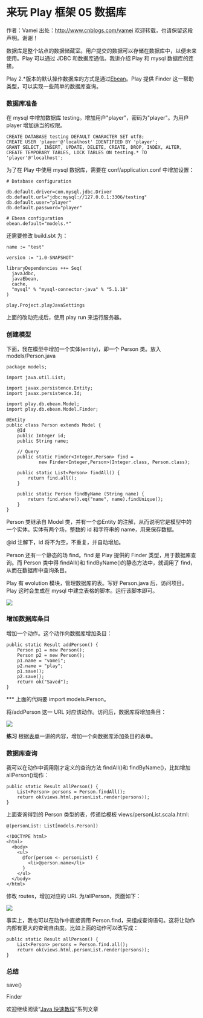 # 来玩 Play 框架 05 数据库

作者：Vamei 出处：http://www.cnblogs.com/vamei 欢迎转载，也请保留这段声明。谢谢！

数据库是整个站点的数据储藏室。用户提交的数据可以存储在数据库中，以便未来使用。Play 可以通过 JDBC 和数据库通信。我讲介绍 Play 和 mysql 数据库的连接。 

Play 2.*版本的默认操作数据库的方式是通过[Ebean](http://www.avaje.org/ebean/documentation.html)。Play 提供 Finder 这一帮助类型，可以实现一些简单的数据库查询。

### 数据库准备

在 mysql 中增加数据库 testing。增加用户"player"，密码为"player"。为用户 player 增加适当的权限。

```
CREATE DATABASE testing DEFAULT CHARACTER SET utf8;
CREATE USER 'player'@'localhost' IDENTIFIED BY 'player';
GRANT SELECT, INSERT, UPDATE, DELETE, CREATE, DROP, INDEX, ALTER, CREATE TEMPORARY TABLES, LOCK TABLES ON testing.* TO 'player'@'localhost';
```

为了在 Play 中使用 mysql 数据库，需要在 conf/application.conf 中增加设置：

```
# Database configuration

db.default.driver=com.mysql.jdbc.Driver
db.default.url="jdbc:mysql://127.0.0.1:3306/testing"
db.default.user="player"
db.default.password="player"

```

```
# Ebean configuration
ebean.default="models.*"
```

还需要修改 build.sbt 为：

```
name := "test"

version := "1.0-SNAPSHOT"

libraryDependencies ++= Seq(
  javaJdbc,
  javaEbean,
  cache,
  "mysql" % "mysql-connector-java" % "5.1.18"
)

play.Project.playJavaSettings
```

上面的改动完成后，使用 play run 来运行服务器。

### 创建模型

下面，我在模型中增加一个实体(entity)，即一个 Person 类。放入 models/Person.java

```
package models;

import java.util.List;

import javax.persistence.Entity;
import javax.persistence.Id;

import play.db.ebean.Model;
import play.db.ebean.Model.Finder;

@Entity
public class Person extends Model {
    @Id
    public Integer id;
    public String name;

    // Query
    public static Finder<Integer,Person> find = 
            new Finder<Integer,Person>(Integer.class, Person.class);

    public static List<Person> findAll() {
        return find.all();
    }

    public static Person findByName (String name) {
        return find.where().eq("name", name).findUnique();
    }
}
```

Person 类继承自 Model 类，并有一个@Entity 的注解，从而说明它是模型中的一个实体。实体有两个场，整数的 id 和字符串的 name，用来保存数据。

@id 注解下，id 将不为空，不重复，并自动增加。

Person 还有一个静态的场 find。find 是 Play 提供的 Finder 类型，用于数据库查询。而 Person 类中得 findAll()和 findByName()的静态方法中，就调用了 find，从而在数据库中查询条目。

Play 有 evolution 模块，管理数据库的表。写好 Person.java 后，访问项目。Play 这时会生成在 mysql 中建立表格的脚本。运行该脚本即可。

![](img/4e8ffb15313a7647805c523aaa3396c2.jpg)

### 增加数据库条目

增加一个动作。这个动作向数据库增加条目：

```
public static Result addPerson() {
    Person p1 = new Person();
    Person p2 = new Person();
    p1.name = "vamei";
    p2.name = "play";
    p1.save();
    p2.save();
    return ok("Saved");
}
```

*** 上面的代码要 import models.Person。

将/addPerson 这一 URL 对应该动作。访问后，数据库将增加条目：

![](img/9bdad84ca9b2c3818afcc1ea34e71e36.jpg)

**练习** 根据[表单](http://www.cnblogs.com/vamei/p/3708612.html)一讲的内容，增加一个向数据库添加条目的表单。

### 数据库查询

我可以在动作中调用刚才定义的查询方法 findAll()和 findByName()，比如增加 allPerson()动作：

```
public static Result allPerson() {
    List<Person> persons = Person.findAll();
    return ok(views.html.personList.render(persons));
}
```

上面查询得到的 Person 类型的表，传递给模板 views/personList.scala.html:

```
@(personList: List[models.Person])

<!DOCTYPE html>
<html>
  <body>
    <ul>
      @for(person <- personList) {
        <li>@person.name</li>
      }
    </ul>
  </body>
</html>
```

修改 routes，增加对应的 URL 为/allPerson，页面如下：

![](img/ce90cd7fc29a1287869b49a4d191e49a.jpg)

事实上，我也可以在动作中直接调用 Person.find，来组成查询语句。这将让动作内部有更大的查询自由度。比如上面的动作可以改写成：

```
public static Result allPerson() {
    List<Person> persons = Person.find.all();
    return ok(views.html.personList.render(persons));
}
```

### 总结

save()

Finder

欢迎继续阅读“[Java 快速教程](http://www.cnblogs.com/vamei/archive/2013/03/31/2991531.html)”系列文章